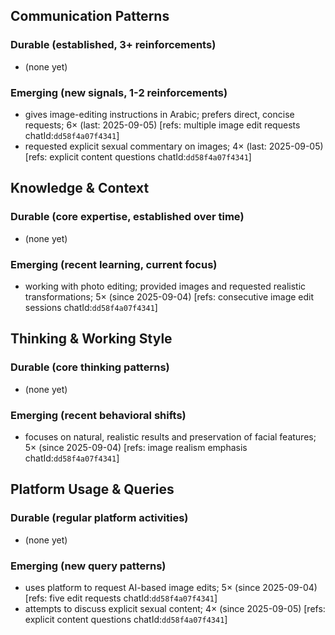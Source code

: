 ## Communication Patterns
### Durable (established, 3+ reinforcements)
- (none yet)

### Emerging (new signals, 1-2 reinforcements)
- gives image-editing instructions in Arabic; prefers direct, concise requests; 6× (last: 2025-09-05) [refs: multiple image edit requests chatId:`dd58f4a07f4341`]
- requested explicit sexual commentary on images; 4× (last: 2025-09-05) [refs: explicit content questions chatId:`dd58f4a07f4341`]

## Knowledge & Context
### Durable (core expertise, established over time)
- (none yet)

### Emerging (recent learning, current focus)
- working with photo editing; provided images and requested realistic transformations; 5× (since 2025-09-04) [refs: consecutive image edit sessions chatId:`dd58f4a07f4341`]

## Thinking & Working Style
### Durable (core thinking patterns)
- (none yet)

### Emerging (recent behavioral shifts)
- focuses on natural, realistic results and preservation of facial features; 5× (since 2025-09-04) [refs: image realism emphasis chatId:`dd58f4a07f4341`]

## Platform Usage & Queries
### Durable (regular platform activities)
- (none yet)

### Emerging (new query patterns)
- uses platform to request AI-based image edits; 5× (since 2025-09-04) [refs: five edit requests chatId:`dd58f4a07f4341`]
- attempts to discuss explicit sexual content; 4× (since 2025-09-05) [refs: explicit content questions chatId:`dd58f4a07f4341`]